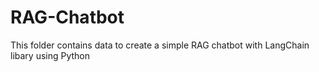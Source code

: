 # RAG-Chatbot
This folder contains data to create a simple RAG chatbot with LangChain libary using Python
